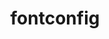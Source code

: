 ---
title: "fontconfig"
layout: cache
categories: [package, develop-2025-06-01]
meta: {"compilers": ["gcc@10.5.0", "gcc@11.1.0", "gcc@11.4.0", "gcc@13.3.0", "intel-oneapi-compilers@2025.1.0"], "num_specs": 7, "num_specs_by_stack": {"data-vis-sdk": 1, "developer-tools-aarch64-linux-gnu": 1, "developer-tools-x86_64_v3-linux-gnu": 1, "e4s": 2, "e4s-oneapi": 1, "hep": 1, "root": 7}, "oss": ["centos7", "rhel8", "ubuntu20.04", "ubuntu22.04"], "platforms": ["linux"], "stacks": ["data-vis-sdk", "developer-tools-aarch64-linux-gnu", "developer-tools-x86_64_v3-linux-gnu", "e4s", "e4s-oneapi", "hep", "root"], "targets": ["aarch64", "x86_64_v3"], "versions": ["2.15.0"]}
spec_details: [{"compiler": "gcc@13.3.0", "hash": "55hkjm6jsec24bmdxe7g4r2rre3y7ow4", "os": "rhel8", "platform": "linux", "size": "-", "stacks": ["developer-tools-aarch64-linux-gnu", "root"], "target": "aarch64", "variants": ["build_system=autotools", "~pic"], "versions": ["2.15.0"]}, {"compiler": "gcc@11.1.0", "hash": "7eu3m7y6bkwfrut3pqkj45yoscvbefm5", "os": "ubuntu20.04", "platform": "linux", "size": "-", "stacks": ["data-vis-sdk", "root"], "target": "x86_64_v3", "variants": ["build_system=autotools", "~pic"], "versions": ["2.15.0"]}, {"compiler": "gcc@11.4.0", "hash": "es77s64r6efqlo6krylotnxmh27pvzgc", "os": "ubuntu22.04", "platform": "linux", "size": "-", "stacks": ["e4s", "root"], "target": "x86_64_v3", "variants": ["build_system=autotools", "~pic"], "versions": ["2.15.0"]}, {"compiler": "gcc@11.4.0", "hash": "ihnqvbr376lejhscdj3rxsy3ys6w3juu", "os": "ubuntu22.04", "platform": "linux", "size": "-", "stacks": ["hep", "root"], "target": "x86_64_v3", "variants": ["build_system=autotools", "~pic"], "versions": ["2.15.0"]}, {"compiler": "gcc@11.4.0", "hash": "nfg6jpxooqtbqiu7az3qs7rwjods2cot", "os": "ubuntu22.04", "platform": "linux", "size": "-", "stacks": ["e4s", "root"], "target": "x86_64_v3", "variants": ["build_system=autotools", "~pic"], "versions": ["2.15.0"]}, {"compiler": "gcc@10.5.0", "hash": "qutoyjaevh6bwvnxl3itxgzs3f7xr6ii", "os": "centos7", "platform": "linux", "size": "-", "stacks": ["developer-tools-x86_64_v3-linux-gnu", "root"], "target": "x86_64_v3", "variants": ["build_system=autotools", "~pic"], "versions": ["2.15.0"]}, {"compiler": "intel-oneapi-compilers@2025.1.0", "hash": "sfrnbgdpqp4busfjupst5ox6bcssm4cp", "os": "ubuntu22.04", "platform": "linux", "size": "-", "stacks": ["e4s-oneapi", "root"], "target": "x86_64_v3", "variants": ["build_system=autotools", "~pic"], "versions": ["2.15.0"]}]
---